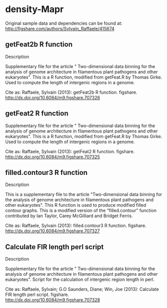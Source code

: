 density-Mapr
================================

Original sample data and dependencies can be found at: http://figshare.com/authors/Sylvain_Raffaele/415674




getFeat2b R function
-------------------------

Description

Supplementary file for the article " Two-dimensional data binning for the analysis of genome architecture in filamentous plant pathogens and other eukaryotes".
This is a R function, modified from getFeat.R by Thomas Girke. Used to compute the length of intergenic regions in a genome.

Cite as:
    Raffaele, Sylvain (2013): getFeat2b R function. figshare.
    http://dx.doi.org/10.6084/m9.figshare.707326


getFeat2 R function
-------------------------

Supplementary file for the article " Two-dimensional data binning for the analysis of genome architecture in filamentous plant pathogens and other eukaryotes".
This is a R function, modified from getFeat.R by Thomas Girke. Used to compute the length of intergenic regions in a genome.

Cite as:
    Raffaele, Sylvain (2013): getFeat2 R function. figshare.
    http://dx.doi.org/10.6084/m9.figshare.707325


filled.contour3 R function
-------------------------

Description

This is a supplementary file to the article "Two-dimensional data binning for the analysis of genome architecture in filamentous plant pathogens and other eukaryotes".
This R function is used to produce modified filled contour graphs. This is a modified version of the “filled.contour” function contributed by Ian Taylor, Carey McGilliard and Bridget Ferris.

Cite as:
    Raffaele, Sylvain (2013): filled.contour3 R function. figshare.
    http://dx.doi.org/10.6084/m9.figshare.707327



Calculate FIR length perl script
-------------------------

Description

Supplementary file for the article " Two-dimensional data binning for the analysis of genome architecture in filamentous plant pathogens and other eukaryotes".
Script for the calculation of intergenic region length in perl.

Cite as:
    Raffaele, Sylvain; G.O Saunders, Diane; Win, Joe (2013): Calculate FIR length perl script. figshare.
    http://dx.doi.org/10.6084/m9.figshare.707328
